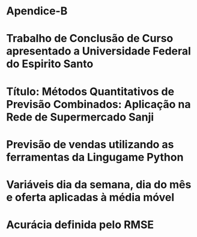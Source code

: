 # Apendice-B
# Trabalho de Conclusão de Curso apresentado a Universidade Federal do Espirito Santo
# Título: Métodos Quantitativos de Previsão Combinados: Aplicação na Rede de Supermercado Sanji
# Previsão de vendas utilizando as ferramentas da Lingugame Python
# Variáveis dia da semana, dia do mês e oferta aplicadas à média móvel
# Acurácia definida pelo RMSE
